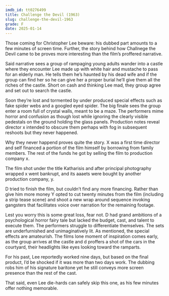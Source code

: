 ```yaml
---
imdb_id: tt0276499
title: Challenge the Devil (1963)
slug: challenge-the-devil-1963
grade: F
date: 2025-01-14
---
```


Those coming for Christopher Lee beware: his dubbed part amounts to a few minutes of screen time. Further, the story behind how Challnege the Devil came to be proves more interesting than the film’s proffered narrative.

Said narrative sees a group of rampaging young adults wander into a castle where they encounter Lee made up with white hair and mustache to pass for an elderly man. He tells them he’s haunted by his dead wife and if the group can find her so he can give her a proper burial he’ll give them all the riches of the castle. Short on cash and thinking Lee mad, they group agree and set out to search the castle.

Soon they’re lost and tormented by under produced special effects such as fake spider webs and a googled eyed spider. The big finale sees the group enter a room full of crystal walls, meant to be a maze. The performers mime horror and confusion as though lost while ignoring the clearly visible pedestals on the ground holding the glass panels. Production notes reveal director x intended to obscure them perhaps with fog in subsequent reshoots but they never happened.

Why they never happend proves quite the story. X was a first time director and self financed a portion of the film himself by borrowing from family members. The rest of the funds he got by selling the film to production company x.

The film shot under the title Katharisis and after principal photography wrapped x went bankrupt, and its aaaets were bought by another production company, y.

D tried to finish the film, but couldn’t find any more financing. Rather than give him more money Y opted to cut twenty minutes from the film (including a strip tease scene) and shoot a new wrap around sequence invoking gangsters that facilitates voice over narration for the remaining footage.

Lest you worry this is some great loss, fear not. D had grand ambitions of a psychological horror fairy tale but lacked the budget, cast, and talent to execute them. The performers struggle to differentiate themselves. The sets are underfurnished and unimaginatively lit. As mentioned, the special effects are amateurish. The films lone moment of inspiration comes early, as the group arrives at the castle and d proffers a shot of the cars in the courtyard, their headlights like eyes looking toward the ramparts.

For his past, Lee reportedly worked nine days, but based on the final product, I’d be shocked if it was more than two days work. The dubbing robs him of his signature baritone yet he still conveys more screen presence than the rest of the cast.

That said, even Lee die-hards can safely skip this one, as his few minutes offer nothing memorable.
